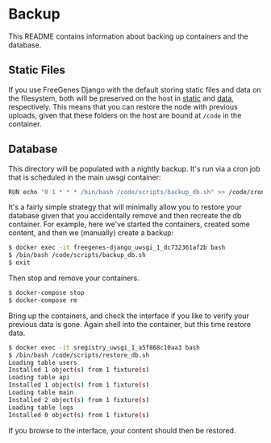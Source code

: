 # Backup

This README contains information about backing up containers and the database.

## Static Files

If you use FreeGenes Django with the default storing static files and data
on the filesystem, both will be preserved on the host in [static](../static) and [data](../data),
respectively. This means that you can restore the node with previous uploads, given that
these folders on the host are bound at `/code` in the container.

## Database

This directory will be populated with a nightly backup.
It's run via a cron job that is scheduled in the
main uwsgi container:

```bash
RUN echo "0 1 * * * /bin/bash /code/scripts/backup_db.sh" >> /code/cronjob
```

It's a fairly simple strategy that will minimally allow you to restore your
database given that you accidentally remove and then recreate the db container.
For example, here we've started the containers, created some content, 
and then we (manually) create a backup:

```bash
$ docker exec -it freegenes-django_uwsgi_1_dc732361af2b bash
$ /bin/bash /code/scripts/backup_db.sh
$ exit
```

Then stop and remove your containers.

```bash
$ docker-compose stop
$ docker-compose rm
```

Bring up the containers, and check the interface if you like to verify your
previous data is gone. Again shell into the container,
but this time restore data.

```bash
$ docker exec -it sregistry_uwsgi_1_a5f868c10aa3 bash
$ /bin/bash /code/scripts/restore_db.sh
Loading table users
Installed 1 object(s) from 1 fixture(s)
Loading table api
Installed 1 object(s) from 1 fixture(s)
Loading table main
Installed 2 object(s) from 1 fixture(s)
Loading table logs
Installed 0 object(s) from 1 fixture(s)
```

If you browse to the interface, your content should then be restored.
